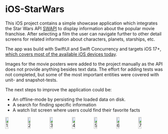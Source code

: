 # iOS-StarWars

This iOS project contains a simple showcase application which integrates the Star Wars API [SWAPI](https://swapi.dev/) to display information about the popular movie franchise. After selecting a film the user can navigate further to other detail screens for related information about characters, planets, starships, etc.

The app was build with SwiftUI and Swift Concurrency and targets iOS 17+, [which covers most of the available iOS devices today](https://telemetrydeck.com/survey/apple/iOS/majorSystemVersions/).

Images for the movie posters were added to the project manually as the API does not provide anything besides text data.
The effort for adding tests was not completed, but some of the most important entities were covered with unit- and snapshot-tests.

The next steps to improve the application could be:
- An offline-mode by persisting the loaded data on disk.
- A search for finding specific information
- A watch list screen where users could find their favorite facts

<div style="display: flex; flex-wrap: wrap;">
  <img src="https://github.com/user-attachments/assets/fbfd3b91-5a0e-4559-815a-3c0d04c936f0" alt="1" style="width: 14%;" />
  <img src="https://github.com/user-attachments/assets/12fde79a-502d-4fa2-b061-6c4446c79282" alt="2" style="width: 14%;" />
  <img src="https://github.com/user-attachments/assets/97dee767-9ebf-41ac-afac-d26f3a50a3f4" alt="3" style="width: 14%;" />
  <img src="https://github.com/user-attachments/assets/957d0057-b945-49af-af87-a78a094e8916" alt="4" style="width: 14%;" />
  <img src="https://github.com/user-attachments/assets/de2977ef-fc7b-49a1-aebe-85db06c6b75c" alt="5" style="width: 14%;" />
  <img src="https://github.com/user-attachments/assets/231b4bda-d88e-4056-9025-86754847c27d" alt="6" style="width: 14%;" />
  <img src="https://github.com/user-attachments/assets/3c0f16f0-c850-4d74-9a1c-68714a7f7bf5" alt="7" style="width: 14%;" />
</div>

